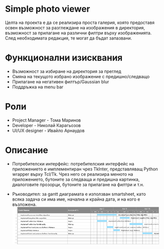 Simple photo viewer
=============

Целта на проекта е да се реализира проста галерия, която предоставя освен възможност за разглеждане на изображения в директория,
възможност за прилагане на различни филтри върху изображенията. След необходимата редакция, те могат да бъдат запазвани.

# Функционални изисквания
- Възможност за избиране на директория за преглед
- Смяна на текущото избрано изображение с предишно/следващо
- Прилагане на негативен филтър/Gaussian blur
- Поддръжка на menu bar

# Роли
- Project Manager - Тома Маринов
- Developer - Николай Карагьозов
- UI/UX designer - Ивайло Арнаудов

# Описание

- Потребителски интерфейс: потребителския интерфейс на приложението е имплементиран чрез TkInter, представляващ Python wrapper  върху Tcl/Tk. Чрез него се реализира менюто на приложението, бутоните за следваща и предишна картинка, диалоговите прозорци, бутоните за прилагане на филтри и т.н.

- Ръководител: за gantt диаграмата е използван smartsheet, като всяка задача си има име, начална и крайна дата, и на кого е възложена.
![alt tag](https://github.com/newmast/Computer-Graphics-Project/blob/master/ComputerGraphicsProject.png)

